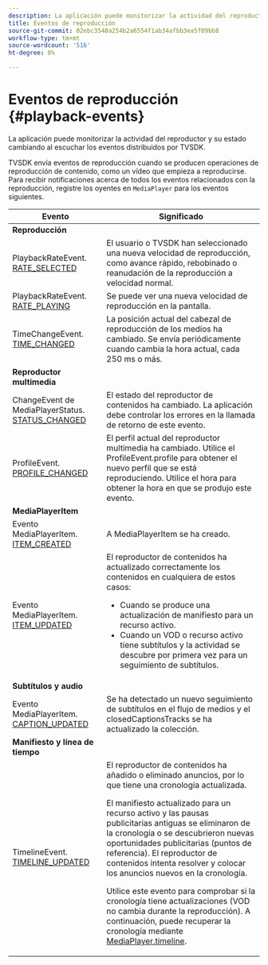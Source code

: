 ```yaml
---
description: La aplicación puede monitorizar la actividad del reproductor y su estado cambiando al escuchar los eventos distribuidos por TVSDK.
title: Eventos de reproducción
source-git-commit: 02ebc3548a254b2a6554f1ab34afbb3ea5f09bb8
workflow-type: tm+mt
source-wordcount: '516'
ht-degree: 0%

---
```


# Eventos de reproducción {#playback-events}

La aplicación puede monitorizar la actividad del reproductor y su estado cambiando al escuchar los eventos distribuidos por TVSDK.

TVSDK envía eventos de reproducción cuando se producen operaciones de reproducción de contenido, como un vídeo que empieza a reproducirse. Para recibir notificaciones acerca de todos los eventos relacionados con la reproducción, registre los oyentes en `MediaPlayer` para los eventos siguientes.

<table frame="all" colsep="1" rowsep="1" id="table_922EEA3DE0BD47BA982E11F890CA0A6B"> 
 <thead> 
  <tr rowsep="1"> 
   <th colname="1" class="entry"> Evento </th> 
   <th colname="2" class="entry"> Significado </th> 
  </tr> 
 </thead>
 <tbody> 
  <tr rowsep="1"> 
   <td colname="1"><b>Reproducción</b> </td> 
   <td colname="2"> </td>
  </tr> 
  <tr rowsep="1"> 
   <td colname="1">PlaybackRateEvent.<a href="https://help.adobe.com/en_US/primetime/api/psdk/asdoc-dhls_1.4/com/adobe/mediacore/events/PlaybackRateEvent.html#RATE_SELECTED" format="html" scope="external"> RATE_SELECTED</a> </td> 
   <td colname="2"> El usuario o TVSDK han seleccionado una nueva velocidad de reproducción, como avance rápido, rebobinado o reanudación de la reproducción a velocidad normal. </td> 
  </tr> 
  <tr rowsep="1"> 
   <td colname="1">PlaybackRateEvent.<a href="https://help.adobe.com/en_US/primetime/api/psdk/asdoc-dhls_1.4/com/adobe/mediacore/events/PlaybackRateEvent.html#RATE_PLAYING" format="html" scope="external"> RATE_PLAYING</a> </td> 
   <td colname="2"> Se puede ver una nueva velocidad de reproducción en la pantalla. </td> 
  </tr> 
  <tr rowsep="1"> 
   <td colname="1"> TimeChangeEvent.<a href="https://help.adobe.com/en_US/primetime/api/psdk/asdoc-dhls_1.4/com/adobe/mediacore/events/TimeChangeEvent.html#TIME_CHANGED" format="html" scope="external"> TIME_CHANGED</a> </td> 
   <td colname="2"> La posición actual del cabezal de reproducción de los medios ha cambiado. Se envía periódicamente cuando cambia la hora actual, cada 250 ms o más. </td> 
  </tr> 
  <tr rowsep="1"> 
   <td colname="1"><b>Reproductor multimedia</b> </td> 
   <td colname="2"> </td>
  </tr> 
  <tr rowsep="1"> 
   <td colname="1">ChangeEvent de MediaPlayerStatus.<a href="https://help.adobe.com/en_US/primetime/api/psdk/asdoc-dhls_1.4/com/adobe/mediacore/events/MediaPlayerStatusChangeEvent.html#STATUS_CHANGED" format="html" scope="external"> STATUS_CHANGED</a> </td> 
   <td colname="2"> El estado del reproductor de contenidos ha cambiado. La aplicación debe controlar los errores en la llamada de retorno de este evento. </td> 
  </tr> 
  <tr rowsep="1"> 
   <td colname="1">ProfileEvent.<a href="https://help.adobe.com/en_US/primetime/api/psdk/asdoc-dhls_1.4/com/adobe/mediacore/events/ProfileEvent.html#PROFILE_CHANGED" format="html" scope="external"> PROFILE_CHANGED</a> </td> 
   <td colname="2">El perfil actual del reproductor multimedia ha cambiado. Utilice el <span class="codeph"> ProfileEvent.profile</span> para obtener el nuevo perfil que se está reproduciendo. Utilice el <span class="codeph"> hora</span> para obtener la hora en que se produjo este evento. </td> 
  </tr> 
  <tr rowsep="1"> 
   <td colname="1"><b>MediaPlayerItem</b> </td> 
   <td colname="2"> </td>
  </tr> 
  <tr rowsep="1"> 
   <td colname="1">Evento MediaPlayerItem.<a href="https://help.adobe.com/en_US/primetime/api/psdk/asdoc-dhls_1.4/com/adobe/mediacore/events/MediaPlayerItemEvent.html#ITEM_CREATED" format="html" scope="external"> ITEM_CREATED</a> </td> 
   <td colname="2">A <span class="codeph"> MediaPlayerItem</span> se ha creado. </td> 
  </tr> 
  <tr rowsep="1"> 
   <td colname="1">Evento MediaPlayerItem.<a href="https://help.adobe.com/en_US/primetime/api/psdk/asdoc-dhls_1.4/com/adobe/mediacore/events/MediaPlayerItemEvent.html#ITEM_UPDATED" format="html" scope="external"> ITEM_UPDATED</a> </td> 
   <td colname="2">El reproductor de contenidos ha actualizado correctamente los contenidos en cualquiera de estos casos: 
    <ul id="ul_E4D1A1D468544C3B9F8046E9B68A956D"> 
     <li id="li_35A2A417BF924E039D9CB36CFBCDFEB6">Cuando se produce una actualización de manifiesto para un recurso activo. </li> 
     <li id="li_E7AB380C212B4011B07C3B313282681C">Cuando un VOD o recurso activo tiene subtítulos y la actividad se descubre por primera vez para un seguimiento de subtítulos. </li> 
    </ul> </td> 
  </tr> 
  <tr rowsep="1"> 
   <td colname="1"><b>Subtítulos y audio</b> </td> 
   <td colname="2"> </td>
  </tr> 
  <tr rowsep="1"> 
   <td colname="1"> Evento MediaPlayerItem.<a href="https://help.adobe.com/en_US/primetime/api/psdk/asdoc-dhls_1.4/com/adobe/mediacore/events/MediaPlayerItemEvent.html#CAPTION_UPDATED" format="html" scope="external"> CAPTION_UPDATED</a> </td> 
   <td colname="2">Se ha detectado un nuevo seguimiento de subtítulos en el flujo de medios y el <span class="codeph"> closedCaptionsTracks</span> se ha actualizado la colección. </td> 
  </tr> 
  <tr rowsep="1"> 
   <td colname="1"><b>Manifiesto y línea de tiempo</b> </td> 
   <td colname="2"> </td>
  </tr> 
  <tr rowsep="0"> 
   <td colname="1">TimelineEvent.<a href="https://help.adobe.com/en_US/primetime/api/psdk/asdoc-dhls_1.4/com/adobe/mediacore/events/TimelineEvent.html#TIMELINE_UPDATED" format="html" scope="external"> TIMELINE_UPDATED</a> </td> 
   <td colname="2">El reproductor de contenidos ha añadido o eliminado anuncios, por lo que tiene una cronología actualizada. <p>El manifiesto actualizado para un recurso activo y las pausas publicitarias antiguas se eliminaron de la cronología o se descubrieron nuevas oportunidades publicitarias (puntos de referencia). El reproductor de contenidos intenta resolver y colocar los anuncios nuevos en la cronología. </p> <p> Utilice este evento para comprobar si la cronología tiene actualizaciones (VOD no cambia durante la reproducción). A continuación, puede recuperar la cronología mediante <a href="https://help.adobe.com/en_US/primetime/api/psdk/asdoc-dhls_1.4/com/adobe/mediacore/MediaPlayer.html#timeline" format="html" scope="external"> MediaPlayer.timeline</a>. </p> </td> 
  </tr> 
 </tbody> 
</table>
